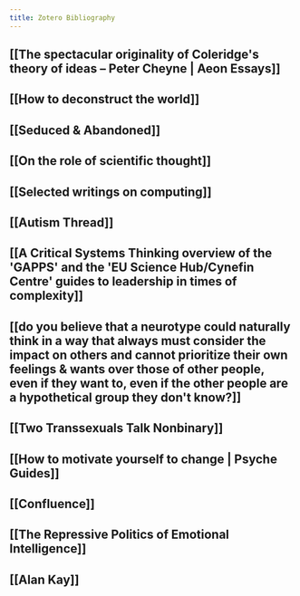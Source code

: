 ```yaml
---
title: Zotero Bibliography
---
```


## [[The spectacular originality of Coleridge's theory of ideas – Peter Cheyne | Aeon Essays]]

## [[How to deconstruct the world]]

## [[Seduced & Abandoned]]

## [[On the role of scientific thought]]

## [[Selected writings on computing]]

## [[Autism Thread]]

## [[A Critical Systems Thinking overview of the 'GAPPS' and the 'EU Science Hub/Cynefin Centre' guides to leadership in times of complexity]]

## [[do you believe that a neurotype could naturally think in a way that always must consider the impact on others and cannot prioritize their own feelings & wants over those of other people, even if they want to, even if the other people are a hypothetical group they don't know?]]

## [[Two Transsexuals Talk Nonbinary]]

## [[How to motivate yourself to change | Psyche Guides]]

## [[Confluence]]

## [[The Repressive Politics of Emotional Intelligence]]

## [[Alan Kay]]


